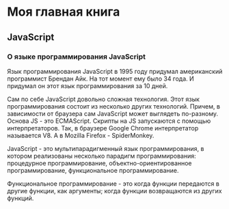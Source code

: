# Моя главная книга

## JavaScript

### О языке программирования JavaScript

Язык программирования JavaScript в 1995 году придумал американский программист Брендан Айк. На тот момент ему было 34 года. И придумал он этот язык программирования за 10 дней.

Сам по себе JavaScript довольно сложная технология. Этот язык программирования состоит из несколько других технологий. Причем, в зависимости от браузера сам JavaScript может выглядеть по-разному. Основа JS - это ECMAScript. Скрипты на JS запускаются с помощью интерпретаторов. Так, в браузере Google Chrome интерпретатор называется V8. А в Mozilla Firefox - SpiderMonkey.

JavaScript - это мультипарадигменный язык программирования, в котором реализованы несколько парадигм программирования: процедурное программирование, объектно-ориентированное программирование, функциональное программирование.

Функциональное программирование - это когда функции передаются в другие функции, как аргументы; когда функции возвращаются из других функций.
